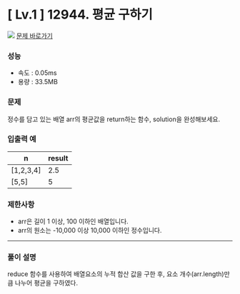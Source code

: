 # [ Lv.1 ] 12944. 평균 구하기

<img src="https://img.shields.io/badge/JavaScript-orange?style=flat&logo=javascript&logoColor=auto"/> [문제 바로가기](https://school.programmers.co.kr/learn/courses/30/lessons/12944)

### 성능

- 속도 : 0.05ms
- 용량 : 33.5MB

### 문제

정수를 담고 있는 배열 arr의 평균값을 return하는 함수, solution을 완성해보세요.

### 입출력 예

| n         | result |
| --------- | ------ |
| [1,2,3,4] | 2.5    |
| [5,5]     | 5      |

### 제한사항

- arr은 길이 1 이상, 100 이하인 배열입니다.
- arr의 원소는 -10,000 이상 10,000 이하인 정수입니다.

---

### 풀이 설명

reduce 함수를 사용하여 배열요소의 누적 합산 값을 구한 후, 요소 개수(arr.length)만큼 나누어 평균을 구하였다.
